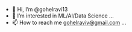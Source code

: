 - 👋 Hi, I’m @gohelravi13
- 👀 I’m interested in ML/AI/Data Science ...
- 📫 How to reach me gohelraviv@gmail.com ...

<!---
gohelravi13/gohelravi13 is a ✨ special ✨ repository because its `README.md` (this file) appears on your GitHub profile.
You can click the Preview link to take a look at your changes.
--->
